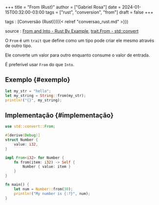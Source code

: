 +++
title = "From (Rust)"
author = ["Gabriel Rosa"]
date = 2024-01-15T00:32:00-03:00
tags = ["rust", "conversion", "from"]
draft = false
+++

tags
: [Conversão (Rust)]({{< relref "conversao_rust.md" >}})

source
: [From and Into - Rust By Example](https://doc.rust-lang.org/stable/rust-by-example/conversion/from_into.html#from), [trait.From - std::convert](https://doc.rust-lang.org/std/convert/trait.From.html)

O `From` é um `trait` que define como um tipo pode criar ele mesmo através de outro tipo.

Ele converte um valor para outro enquanto consume o valor de entrada.

É preferível usar `From` do que `Into`.


## Exemplo {#exemplo}

```rust
let my_str = "hello";
let my_string = String::from(my_str);
println!("{}", my_string);
```


## Implementação {#implementação}

```rust
use std::convert::From;

#[derive(Debug)]
struct Number {
    value: i32,
}

impl From<i32> for Number {
    fn from(item: i32) -> Self {
        Number { value: item }
    }
}

fn main() {
    let num = Number::from(30);
    println!("My number is {:?}", num);
}
```
